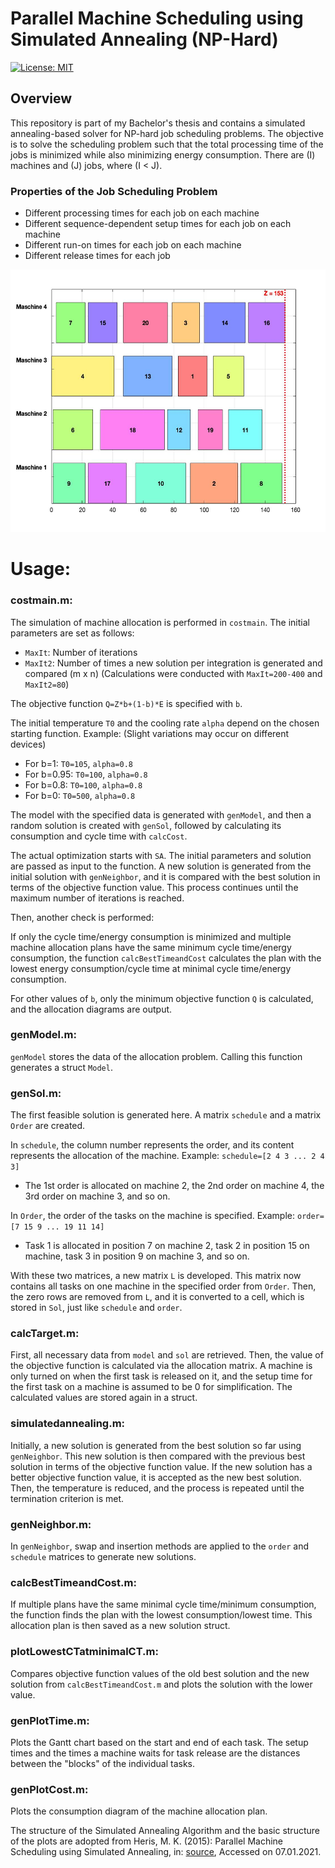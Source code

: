 # Parallel Machine Scheduling using Simulated Annealing (NP-Hard)

[![License: MIT](https://img.shields.io/badge/License-MIT-yellow.svg)](https://github.com/paulffm/Discrete-Time-Diffusion-Models-for-Discrete-Data/blob/main/LICENSE)

## Overview

This repository is part of my Bachelor's thesis and contains a simulated annealing-based solver for NP-hard job scheduling problems. The objective is to solve the scheduling problem such that the total processing time of the jobs is minimized while also minimizing energy consumption. There are \(I\) machines and \(J\) jobs, where \(I < J\).

### Properties of the Job Scheduling Problem

- Different processing times for each job on each machine
- Different sequence-dependent setup times for each job on each machine
- Different run-on times for each job on each machine
- Different release times for each job

<p align="center">
  <img src="scheduling_time.jpg"  alt="1" width = 560px height = 420px >
</p>

# Usage:

### costmain.m:

The simulation of machine allocation is performed in `costmain`. The initial parameters are set as follows:

- `MaxIt`: Number of iterations
- `MaxIt2`: Number of times a new solution per integration is generated and compared (m x n)
  (Calculations were conducted with `MaxIt=200-400` and `MaxIt2=80`)

The objective function `Q=Z*b+(1-b)*E` is specified with `b`.

The initial temperature `T0` and the cooling rate `alpha` depend on the chosen starting function.
Example: (Slight variations may occur on different devices)
  - For b=1: `T0=105`, `alpha=0.8`
  - For b=0.95: `T0=100`, `alpha=0.8`
  - For b=0.8: `T0=100`, `alpha=0.8`
  - For b=0: `T0=500`, `alpha=0.8`

The model with the specified data is generated with `genModel`, and then a random solution is created with `genSol`, followed by calculating its consumption and cycle time with `calcCost`.

The actual optimization starts with `SA`. The initial parameters and solution are passed as input to the function. A new solution is generated from the initial solution with `genNeighbor`, and it is compared with the best solution in terms of the objective function value. This process continues until the maximum number of iterations is reached.

Then, another check is performed:

If only the cycle time/energy consumption is minimized and multiple machine allocation plans have the same minimum cycle time/energy consumption, the function `calcBestTimeandCost` calculates the plan with the lowest energy consumption/cycle time at minimal cycle time/energy consumption.

For other values of `b`, only the minimum objective function `Q` is calculated, and the allocation diagrams are output.

### genModel.m:

`genModel` stores the data of the allocation problem. Calling this function generates a struct `Model`.

### genSol.m:

The first feasible solution is generated here. A matrix `schedule` and a matrix `Order` are created.

In `schedule`, the column number represents the order, and its content represents the allocation of the machine.
Example: `schedule=[2 4 3 ... 2 4 3]`
  - The 1st order is allocated on machine 2, the 2nd order on machine 4, the 3rd order on machine 3, and so on.

In `Order`, the order of the tasks on the machine is specified.
Example: `order=[7 15 9 ... 19 11 14]`
  - Task 1 is allocated in position 7 on machine 2, task 2 in position 15 on machine, task 3 in position 9 on machine 3, and so on.

With these two matrices, a new matrix `L` is developed. This matrix now contains all tasks on one machine in the specified order from `Order`. Then, the zero rows are removed from `L`, and it is converted to a cell, which is stored in `Sol`, just like `schedule` and `order`.

### calcTarget.m:

First, all necessary data from `model` and `sol` are retrieved. Then, the value of the objective function is calculated via the allocation matrix. A machine is only turned on when the first task is released on it, and the setup time for the first task on a machine is assumed to be 0 for simplification. The calculated values are stored again in a struct.

### simulatedannealing.m:

Initially, a new solution is generated from the best solution so far using `genNeighbor`. This new solution is then compared with the previous best solution in terms of the objective function value. If the new solution has a better objective function value, it is accepted as the new best solution. Then, the temperature is reduced, and the process is repeated until the termination criterion is met.

### genNeighbor.m:

In `genNeighbor`, swap and insertion methods are applied to the `order` and `schedule` matrices to generate new solutions.

### calcBestTimeandCost.m:

If multiple plans have the same minimal cycle time/minimum consumption, the function finds the plan with the lowest consumption/lowest time. This allocation plan is then saved as a new solution struct.

### plotLowestCTatminimalCT.m:

Compares objective function values of the old best solution and the new solution from `calcBestTimeandCost.m` and plots the solution with the lower value.

### genPlotTime.m:

Plots the Gantt chart based on the start and end of each task. The setup times and the times a machine waits for task release are the distances between the "blocks" of the individual tasks.

### genPlotCost.m:

Plots the consumption diagram of the machine allocation plan.

The structure of the Simulated Annealing Algorithm and the basic structure of the plots are adopted from Heris, M. K. (2015): Parallel Machine Scheduling using Simulated Annealing, in: [source](https://yarpiz.com/367/ypap107-parallel-machine-scheduling), Accessed on 07.01.2021.

